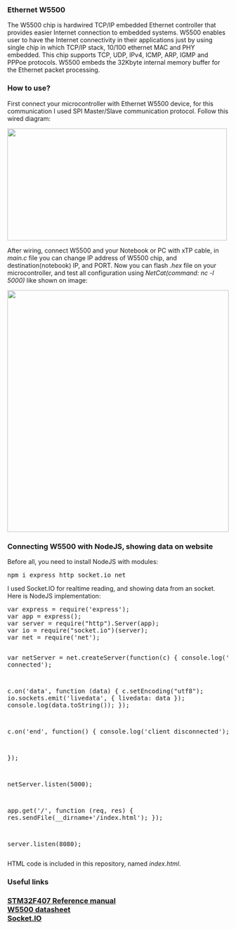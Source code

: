 <h3>Ethernet W5500</h3>
<p>The W5500 chip is hardwired TCP/IP embedded Ethernet controller that provides easier Internet connection to embedded systems. W5500 enables user to have the Internet connectivity in their applications just by using single chip in which TCP/IP stack, 10/100 ethernet MAC and PHY embedded. This chip supports TCP, UDP, IPv4, ICMP, ARP, IGMP and PPPoe protocols. W5500 embeds the 32Kbyte internal memory buffer for the Ethernet packet processing.</p>

<h3>How to use?</h3>
<p>First connect your microcontroller with Ethernet W5500 device, for this communication I used SPI Master/Slave communication protocol. Follow this wired diagram:</p>

<img width="500" height="255" src="https://i.imgur.com/s1wkc1q.png"></img>

<p>After wiring, connect W5500 and your Notebook or PC with xTP cable, in <i>main.c</i> file you can change IP address of W5500 chip, and destination(notebook) IP, and PORT. Now you can flash <i>.hex</i> file on your microcontroller, and test all configuration using <i>NetCat(command: nc -l 5000)</i> like shown on image:</p>

<img width="100%" height="550" src="https://i.imgur.com/lhSkVTK.png"></img>

<h3>Connecting W5500 with NodeJS, showing data on website</h3>
<p>Before all, you need to install NodeJS with modules:</p>
<pre>npm i express http socket.io net</pre>

<p>I used Socket.IO for realtime reading, and showing data from an socket. Here is NodeJS implementation:
<pre>var express = require('express');
var app = express();
var server = require("http").Server(app);
var io = require("socket.io")(server);
var net = require('net');

var netServer = net.createServer(function(c) {
  console.log('client connected');
  
  c.on('data', function (data) {
	c.setEncoding("utf8");
    io.sockets.emit('livedata', { livedata: data });
    console.log(data.toString());
  });
  
  c.on('end', function() {
    console.log('client disconnected');
  });

});

netServer.listen(5000);

app.get('/', function (req, res) {
  res.sendFile(__dirname+'/index.html');
});

server.listen(8080);
</pre>

<p>HTML code is included in this repository, named <i>index.html</i>.</p>

<h3>Useful links<h3>
<a href="https://www.st.com/resource/en/reference_manual/dm00031020-stm32f405415-stm32f407417-stm32f427437-and-stm32f429439-advanced-armbased-32bit-mcus-stmicroelectronics.pdf">STM32F407 Reference manual</a><br>
<a href="https://cdn.sparkfun.com/datasheets/Dev/Arduino/Shields/W5500_datasheet_v1.0.2_1.pdf">W5500 datasheet</a> <br>
<a href="https://socket.io/">Socket.IO</a> <br>
	
